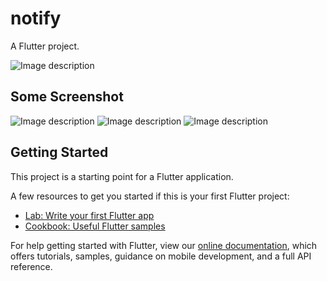 # notify

A Flutter project.

![Image description](http://articles404.pythonanywhere.com/Media/Media/Untitled.png)

## Some Screenshot

![Image description](http://articles404.pythonanywhere.com/Media/Media/1_9y3uBVQ.gif) ![Image description](http://articles404.pythonanywhere.com/Media/Media/2.gif) ![Image description](http://articles404.pythonanywhere.com/Media/Media/3.gif)

## Getting Started

This project is a starting point for a Flutter application.

A few resources to get you started if this is your first Flutter project:

- [Lab: Write your first Flutter app](https://flutter.dev/docs/get-started/codelab)
- [Cookbook: Useful Flutter samples](https://flutter.dev/docs/cookbook)

For help getting started with Flutter, view our
[online documentation](https://flutter.dev/docs), which offers tutorials,
samples, guidance on mobile development, and a full API reference.
